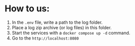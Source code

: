 # How to us:
1. In the `.env` file, write a path to the log folder.
2. Place a log zip archive (or log files) in this folder.
3. Start the services with a `docker compose up -d` command.
4. Go to the `http://localhost:8080`